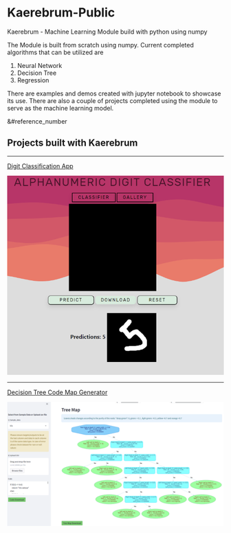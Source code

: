 # Kaerebrum-Public
Kaerebrum - Machine Learning Module build with python using numpy

The Module is built from scratch using numpy.
Current completed algorithms that can be utilized are
1. Neural Network
2. Decision Tree
3. Regression 

There are examples and demos created with jupyter notebook to  showcase its use.
There are also a couple of projects completed using the module to serve as the machine learning model.

&#reference_number

## Projects built with Kaerebrum

***
[Digit Classification App](https://kaemnist.herokuapp.com/)

![alt text](Classifier_Img.PNG "Title")

***
[Decision Tree Code Map Generator](https://kaerubrumtree.herokuapp.com/)

![alt text](tree_img.PNG "tree")
